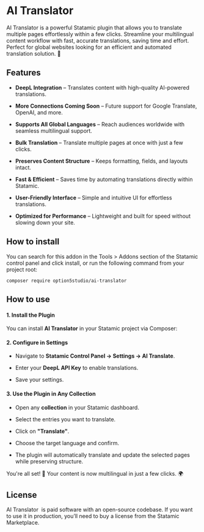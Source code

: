 # AI Translator

AI Translator is a powerful Statamic plugin that allows you to translate multiple pages effortlessly within a few clicks. Streamline your multilingual content workflow with fast, accurate translations, saving time and effort. Perfect for global websites looking for an efficient and automated translation solution. 🚀



## Features

- **DeepL Integration** – Translates content with high-quality AI-powered translations.

- **More Connections Coming Soon** – Future support for Google Translate, OpenAI, and more.

- **Supports All Global Languages** – Reach audiences worldwide with seamless multilingual support.

- **Bulk Translation** – Translate multiple pages at once with just a few clicks.

- **Preserves Content Structure** – Keeps formatting, fields, and layouts intact.

- **Fast & Efficient** – Saves time by automating translations directly within Statamic.

- **User-Friendly Interface** – Simple and intuitive UI for effortless translations.

- **Optimized for Performance** – Lightweight and built for speed without slowing down your site.


## How to install

You can search for this addon in the Tools > Addons section of the Statamic control panel and click install, or run the following command from your project root:


```
composer require option5studio/ai-translator
```


## How to use

#### **1. Install the Plugin**

You can install **AI Translator** in your Statamic project via Composer:


#### **2. Configure in Settings**

- Navigate to **Statamic Control Panel → Settings → AI Translate**.

- Enter your **DeepL API Key** to enable translations.

- Save your settings.


#### **3. Use the Plugin in Any Collection**

- Open any **collection** in your Statamic dashboard.

- Select the entries you want to translate.

- Click on **"Translate"**.

- Choose the target language and confirm.

- The plugin will automatically translate and update the selected pages while preserving structure.

You're all set! 🎉 Your content is now multilingual in just a few clicks. 🌍


## License

AI Translator  is paid software with an open-source codebase. If you want to use it in production, you’ll need to buy a license from the Statamic Marketplace.
